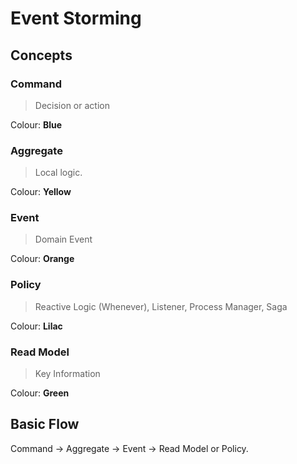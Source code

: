 # Event Storming

## Concepts

### Command

> Decision or action

Colour: **Blue**

### Aggregate

> Local logic.

Colour: **Yellow**

### Event

> Domain Event

Colour: **Orange**

### Policy

> Reactive Logic (Whenever), Listener, Process Manager, Saga

Colour: **Lilac**

### Read Model

> Key Information

Colour: **Green**

## Basic Flow

Command -> Aggregate -> Event -> Read Model or Policy.
